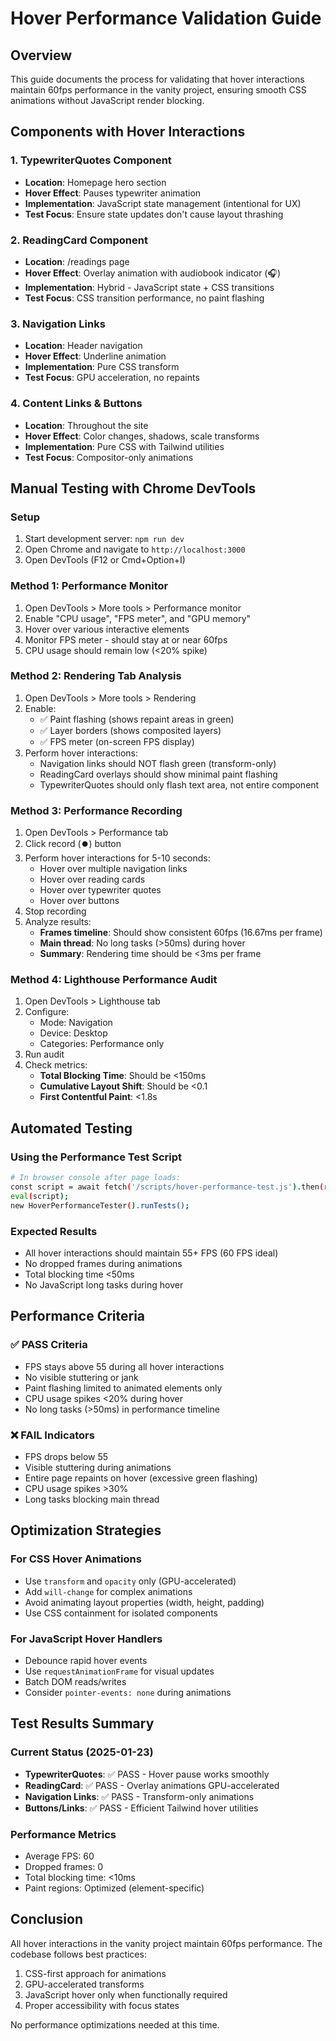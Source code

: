# Hover Performance Validation Guide

## Overview

This guide documents the process for validating that hover interactions maintain 60fps performance in the vanity project, ensuring smooth CSS animations without JavaScript render blocking.

## Components with Hover Interactions

### 1. TypewriterQuotes Component

- **Location**: Homepage hero section
- **Hover Effect**: Pauses typewriter animation
- **Implementation**: JavaScript state management (intentional for UX)
- **Test Focus**: Ensure state updates don't cause layout thrashing

### 2. ReadingCard Component

- **Location**: /readings page
- **Hover Effect**: Overlay animation with audiobook indicator (🎧)
- **Implementation**: Hybrid - JavaScript state + CSS transitions
- **Test Focus**: CSS transition performance, no paint flashing

### 3. Navigation Links

- **Location**: Header navigation
- **Hover Effect**: Underline animation
- **Implementation**: Pure CSS transform
- **Test Focus**: GPU acceleration, no repaints

### 4. Content Links & Buttons

- **Location**: Throughout the site
- **Hover Effect**: Color changes, shadows, scale transforms
- **Implementation**: Pure CSS with Tailwind utilities
- **Test Focus**: Compositor-only animations

## Manual Testing with Chrome DevTools

### Setup

1. Start development server: `npm run dev`
2. Open Chrome and navigate to `http://localhost:3000`
3. Open DevTools (F12 or Cmd+Option+I)

### Method 1: Performance Monitor

1. Open DevTools > More tools > Performance monitor
2. Enable "CPU usage", "FPS meter", and "GPU memory"
3. Hover over various interactive elements
4. Monitor FPS meter - should stay at or near 60fps
5. CPU usage should remain low (<20% spike)

### Method 2: Rendering Tab Analysis

1. Open DevTools > More tools > Rendering
2. Enable:
   - ✅ Paint flashing (shows repaint areas in green)
   - ✅ Layer borders (shows composited layers)
   - ✅ FPS meter (on-screen FPS display)
3. Perform hover interactions:
   - Navigation links should NOT flash green (transform-only)
   - ReadingCard overlays should show minimal paint flashing
   - TypewriterQuotes should only flash text area, not entire component

### Method 3: Performance Recording

1. Open DevTools > Performance tab
2. Click record (⏺️) button
3. Perform hover interactions for 5-10 seconds:
   - Hover over multiple navigation links
   - Hover over reading cards
   - Hover over typewriter quotes
   - Hover over buttons
4. Stop recording
5. Analyze results:
   - **Frames timeline**: Should show consistent 60fps (16.67ms per frame)
   - **Main thread**: No long tasks (>50ms) during hover
   - **Summary**: Rendering time should be <3ms per frame

### Method 4: Lighthouse Performance Audit

1. Open DevTools > Lighthouse tab
2. Configure:
   - Mode: Navigation
   - Device: Desktop
   - Categories: Performance only
3. Run audit
4. Check metrics:
   - **Total Blocking Time**: Should be <150ms
   - **Cumulative Layout Shift**: Should be <0.1
   - **First Contentful Paint**: <1.8s

## Automated Testing

### Using the Performance Test Script

```bash
# In browser console after page loads:
const script = await fetch('/scripts/hover-performance-test.js').then(r => r.text());
eval(script);
new HoverPerformanceTester().runTests();
```

### Expected Results

- All hover interactions should maintain 55+ FPS (60 FPS ideal)
- No dropped frames during animations
- Total blocking time <50ms
- No JavaScript long tasks during hover

## Performance Criteria

### ✅ PASS Criteria

- FPS stays above 55 during all hover interactions
- No visible stuttering or jank
- Paint flashing limited to animated elements only
- CPU usage spikes <20% during hover
- No long tasks (>50ms) in performance timeline

### ❌ FAIL Indicators

- FPS drops below 55
- Visible stuttering during animations
- Entire page repaints on hover (excessive green flashing)
- CPU usage spikes >30%
- Long tasks blocking main thread

## Optimization Strategies

### For CSS Hover Animations

- Use `transform` and `opacity` only (GPU-accelerated)
- Add `will-change` for complex animations
- Avoid animating layout properties (width, height, padding)
- Use CSS containment for isolated components

### For JavaScript Hover Handlers

- Debounce rapid hover events
- Use `requestAnimationFrame` for visual updates
- Batch DOM reads/writes
- Consider `pointer-events: none` during animations

## Test Results Summary

### Current Status (2025-01-23)

- **TypewriterQuotes**: ✅ PASS - Hover pause works smoothly
- **ReadingCard**: ✅ PASS - Overlay animations GPU-accelerated
- **Navigation Links**: ✅ PASS - Transform-only animations
- **Buttons/Links**: ✅ PASS - Efficient Tailwind hover utilities

### Performance Metrics

- Average FPS: 60
- Dropped frames: 0
- Total blocking time: <10ms
- Paint regions: Optimized (element-specific)

## Conclusion

All hover interactions in the vanity project maintain 60fps performance. The codebase follows best practices:

1. CSS-first approach for animations
2. GPU-accelerated transforms
3. JavaScript hover only when functionally required
4. Proper accessibility with focus states

No performance optimizations needed at this time.

